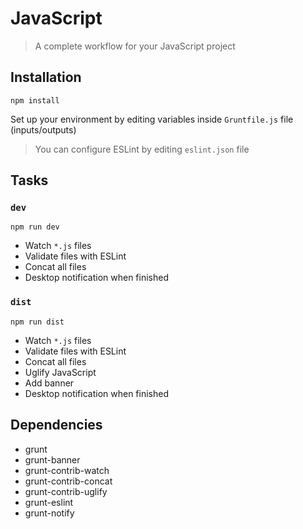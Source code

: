 # JavaScript
> A complete workflow for your JavaScript project

## Installation

```
npm install
```

Set up your environment by editing variables inside `Gruntfile.js` file  (inputs/outputs)

> You can configure ESLint by editing `eslint.json` file

## Tasks

### `dev`
```
npm run dev
```
- Watch `*.js` files
- Validate files with ESLint
- Concat all files
- Desktop notification when finished

### `dist`
```
npm run dist
```
- Watch `*.js` files
- Validate files with ESLint
- Concat all files
- Uglify JavaScript
- Add banner 
- Desktop notification when finished

## Dependencies

- grunt
- grunt-banner
- grunt-contrib-watch
- grunt-contrib-concat
- grunt-contrib-uglify
- grunt-eslint
- grunt-notify